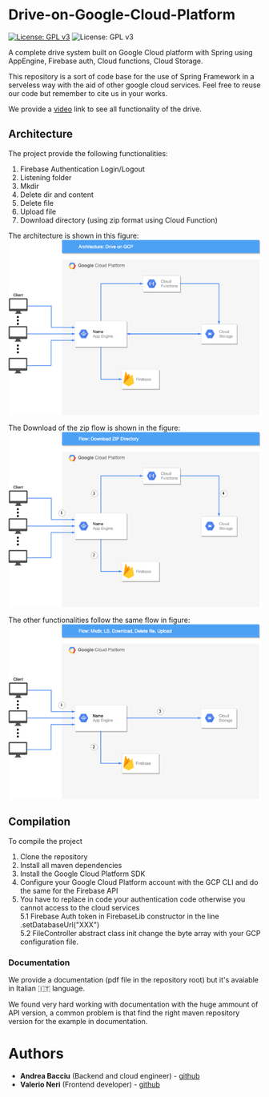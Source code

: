 # Drive-on-Google-Cloud-Platform

[![License: GPL v3](https://img.shields.io/badge/-Sapienza%20University%20of%20Rome-red)](https://www.gnu.org/licenses/gpl-3.0)
![License: GPL v3](https://www.gstatic.com/devrel-devsite/prod/veaa02889f0c07424beaa31d9bac1e874b6464e7ed7987fde4c94a59ace9487fa/cloud/images/cloud-logo.svg)

A complete drive system built on Google Cloud platform with Spring using AppEngine, Firebase auth, Cloud functions, Cloud Storage.

This repository is a sort of code base for the use of Spring Framework in a serveless way with the aid of other google cloud services. 
Feel free to reuse our code but remember to cite us in your works.

We provide a [video](https://www.youtube.com/watch?v=6Uht4Emzqic) link to see all functionality of the drive.

## Architecture
The project provide the following functionalities:<br>
1)  Firebase Authentication Login/Logout
2)  Listening folder
3)  Mkdir 
4)  Delete dir and content 
5)  Delete file 
6)  Upload file 
7)  Download directory (using zip format using Cloud Function)

The architecture is shown in this figure:
![architecturefigure](./images/ArchitectureDriveGCP.png)

The Download of the zip flow is shown in the figure:
![downloadZip](./images/DownloadZipFlow.png)

The other functionalities follow the same flow in figure:
![FlowDownloadDeleteUploadMkdir](./images/FlowDownloadDeleteUploadMkdir.png)

## Compilation 
To compile the project<br>

1) Clone the repository
2) Install all maven dependencies
3) Install the Google Cloud Platform SDK
4) Configure your Google Cloud Platform account with the GCP CLI and do the same for the Firebase API
5) You have to replace in code your authentication code otherwise you cannot access to the cloud services <br>
   5.1 Firebase Auth token in FirebaseLib constructor in the line .setDatabaseUrl("XXX")<br>
   5.2 FileController abstract class init change the byte array with your GCP configuration file.<br>



### Documentation
We provide a documentation (pdf file in the repository root) but it's avaiable in Italian 🇮🇹 language.


We found very hard working with documentation with the huge ammount of  API version, a common problem is that find the right maven repository version for the example in documentation.


# Authors

* **Andrea Bacciu** (Backend and cloud engineer) - [github](https://github.com/andreabac3)
* **Valerio Neri** (Frontend developer) - [github](https://github.com/andreabac3)
